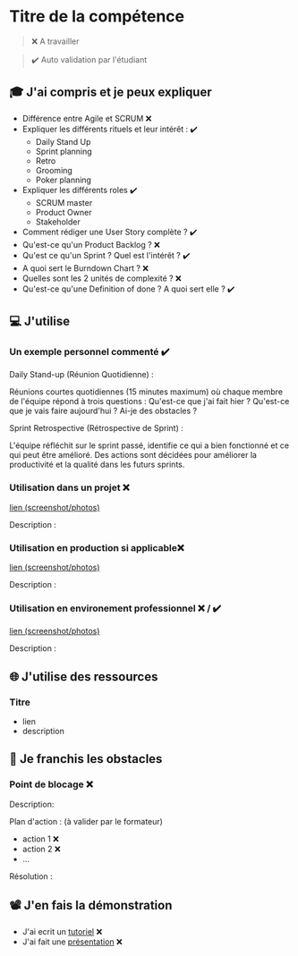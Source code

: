 # Titre de la compétence

> ❌ A travailler

> ✔️ Auto validation par l'étudiant

## 🎓 J'ai compris et je peux expliquer

- Différence entre Agile et SCRUM ❌ 
- Expliquer les différents rituels et leur intérêt :  ✔️
  - Daily Stand Up
  - Sprint planning
  - Retro
  - Grooming
  - Poker planning
- Expliquer les différents roles ✔️
  - SCRUM master
  - Product Owner
  - Stakeholder
- Comment rédiger une User Story complète ? ✔️
- Qu'est-ce qu'un Product Backlog ? ❌ 
- Qu'est ce qu'un Sprint ? Quel est l'intérêt ? ✔️
- A quoi sert le Burndown Chart ? ❌ 
- Quelles sont les 2 unités de complexité ? ❌ 
- Qu'est-ce qu'une Definition of done ? A quoi sert elle ? ✔️

## 💻 J'utilise

### Un exemple personnel commenté  ✔️

Daily Stand-up (Réunion Quotidienne) :

Réunions courtes quotidiennes (15 minutes maximum) où chaque membre de l'équipe répond à trois questions :
Qu'est-ce que j'ai fait hier ?
Qu'est-ce que je vais faire aujourd'hui ?
Ai-je des obstacles ?

Sprint Retrospective (Rétrospective de Sprint) :

L'équipe réfléchit sur le sprint passé, identifie ce qui a bien fonctionné et ce qui peut être amélioré.
Des actions sont décidées pour améliorer la productivité et la qualité dans les futurs sprints.

### Utilisation dans un projet ❌ 

[lien (screenshot/photos)](...)

Description :

### Utilisation en production si applicable❌ 

[lien (screenshot/photos)](...)

Description :

### Utilisation en environement professionnel ❌ / ✔️

[lien (screenshot/photos)](...)

Description :

## 🌐 J'utilise des ressources

### Titre

- lien
- description

## 🚧 Je franchis les obstacles

### Point de blocage ❌

Description:

Plan d'action : (à valider par le formateur)

- action 1 ❌ 
- action 2 ❌ 
- ...

Résolution :

## 📽️ J'en fais la démonstration

- J'ai ecrit un [tutoriel](...) ❌
- J'ai fait une [présentation](...) ❌ 
